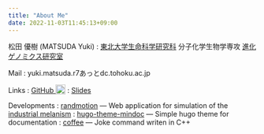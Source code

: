 ```yaml
---
title: "About Me"
date: 2022-11-03T11:45:13+09:00
---
```


松田 優樹 (MATSUDA Yuki)
:	[東北大学生命科学研究科](https://www.lifesci.tohoku.ac.jp/)
  分子化学生物学専攻
  [進化ゲノミクス研究室](https://www.lifesci.tohoku.ac.jp/evolgenomics/)

Mail
:	yuki.matsuda.r7あっとdc.tohoku.ac.jp

Links
: <a rel="me" href="https://github.com/ymat2/" title="GitHub">GitHub
  <img height=20 width=20 style="vertical-align: text-bottom;" src="https://cdn.simpleicons.org/github/333333"></a>
:	[Slides](https://ymat2.github.io/slides/)

Developments
: [randmotion](https://ymat2.github.io/randomotion/)
  &mdash; Web application for simulation of the [industrial melanism](https://en.wikipedia.org/wiki/Industrial_melanism)
:	[hugo-theme-mindoc](https://github.com/ymat2/hugo-theme-mindoc)
  &mdash; Simple hugo theme for documentation
:	[coffee](https://github.com/ymat2/coffee)
  &mdash; Joke command writen in C++
